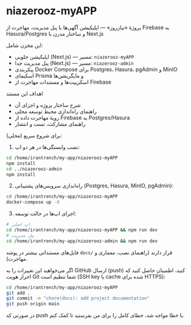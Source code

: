 # niazerooz-myAPP

پروژهٔ «نیازروز» — اپلیکیشن آگهی‌ها با پنل مدیریت، مهاجرت از Firebase به Hasura/Postgres و ساختار مدرن با Next.js

این مخزن شامل:
- اپلیکیشن جلویی (Next.js) — مسیر: `niazerooz-myAPP`
- پنل مدیریت جدا (Next.js) — مسیر: `niazerooz-admin`
- پیکربندی Docker Compose برای Postgres، Hasura، pgAdmin و MinIO
- اسکیمای Prisma و مایگریشن‌ها
- اسکریپت‌ها و مستندات مهاجرت از Firebase

اهداف این مستند
- شرح ساختار پروژه و اجزای آن
- راهنمای راه‌اندازی محیط توسعه محلی
- رویهٔ مهاجرت داده از Firebase به Postgres/Hasura
- راهنمای مشارکت، تست و انتشار

برای شروع سریع (محلی):

1. نصب وابستگی‌ها در هر دو اپ:

```bash
cd /home/irantrench/my-app/niazerooz-myAPP
npm install
cd ../niazerooz-admin
npm install
```

2. راه‌اندازی سرویس‌های پشتیبانی (Postgres, Hasura, MinIO, pgAdmin):

```bash
cd /home/irantrench/my-app/niazerooz-myAPP
docker-compose up -d
```

3. اجرای اپ‌ها در حالت توسعه:

```bash
# اپ اصلی
cd /home/irantrench/my-app/niazerooz-myAPP && npm run dev
# پنل مدیریت
cd /home/irantrench/my-app/niazerooz-admin && npm run dev
```

فایل‌های مستنداتی بیشتر در پوشه `docs/` قرار دارند (راهنمای نصب، معماری و مهاجرت).

اگر می‌خواهید این تغییرات را به GitHub ارسال (push) کنید، اطمینان حاصل کنید که احراز هویت Git شما تنظیم است (SSH key یا cache شده برای HTTPS):

```bash
cd /home/irantrench/my-app/niazerooz-myAPP
git add .
git commit -m "chore(docs): add project documentation"
git push origin main
```

در صورتی که push با خطا مواجه شد، خطای کامل را برای من بفرستید تا کمک کنم.
